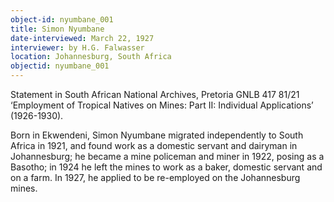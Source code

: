 ```yaml
---
object-id: nyumbane_001
title: Simon Nyumbane
date-interviewed: March 22, 1927
interviewer: by H.G. Falwasser
location: Johannesburg, South Africa
objectid: nyumbane_001
---
```

Statement in South African National Archives, Pretoria GNLB 417 81/21 ‘Employment of Tropical Natives on Mines: Part II: Individual Applications’ (1926-1930).

Born in Ekwendeni, Simon Nyumbane migrated independently to South Africa in 1921, and found work as a domestic servant and dairyman in Johannesburg; he became a mine policeman and miner in 1922, posing as a Basotho; in 1924 he left the mines to work as a baker, domestic servant and on a farm. In 1927, he applied to be re-employed on the Johannesburg mines.
